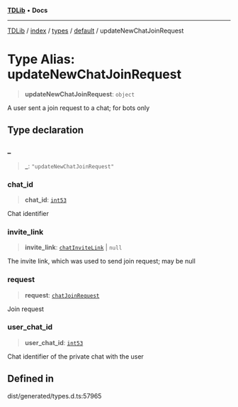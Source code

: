 [**TDLib**](../../../../../../README.md) • **Docs**

***

[TDLib](../../../../../../modules.md) / [index](../../../../../README.md) / [types](../../../README.md) / [default](../README.md) / updateNewChatJoinRequest

# Type Alias: updateNewChatJoinRequest

> **updateNewChatJoinRequest**: `object`

A user sent a join request to a chat; for bots only

## Type declaration

### \_

> **\_**: `"updateNewChatJoinRequest"`

### chat\_id

> **chat\_id**: [`int53`](int53-1.md)

Chat identifier

### invite\_link

> **invite\_link**: [`chatInviteLink`](chatInviteLink-1.md) \| `null`

The invite link, which was used to send join request; may be null

### request

> **request**: [`chatJoinRequest`](chatJoinRequest-1.md)

Join request

### user\_chat\_id

> **user\_chat\_id**: [`int53`](int53-1.md)

Chat identifier of the private chat with the user

## Defined in

dist/generated/types.d.ts:57965
